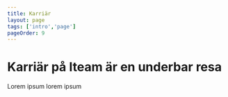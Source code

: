 ```yaml
---
title: Karriär
layout: page
tags: ['intro','page']
pageOrder: 9
---
```


Karriär på Iteam är en underbar resa
====

Lorem ipsum lorem ipsum